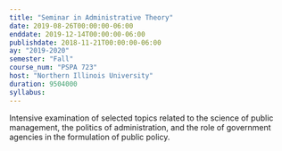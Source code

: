 ```yaml
---
title: "Seminar in Administrative Theory"
date: 2019-08-26T00:00:00-06:00
enddate: 2019-12-14T00:00:00-06:00
publishdate: 2018-11-21T00:00:00-06:00
ay: "2019-2020"
semester: "Fall"
course_num: "PSPA 723"
host: "Northern Illinois University"
duration: 9504000
syllabus:
---
```


Intensive examination of selected topics related to the science of public management, the politics of administration, and the role of government agencies in the formulation of public policy.

